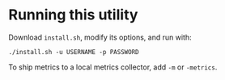 # Running this utility

Download `install.sh`, modify its options, and run with:

```
./install.sh -u USERNAME -p PASSWORD
```

To ship metrics to a local metrics collector, add `-m` or `-metrics`.
